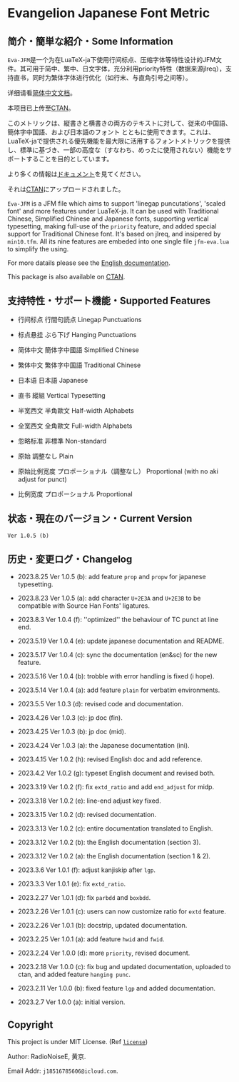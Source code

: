 # Evangelion Japanese Font Metric

## 简介・簡単な紹介・Some Information

`Eva-JFM`是一个为在LuaTeX-ja下使用行间标点、压缩字体等特性设计的JFM文件。其可用于简中、繁中、日文字体，充分利用priority特性（数据来源jlreq），支持直书，同时为繁体字体进行优化（如行末、与直角引号之间等）。

详细请看[简体中文文档](Eva-JFM_doc-sc.pdf)。

本项目已上传至[CTAN](https://www.ctan.org/pkg/evangelion-jfm)。

このメトリックは、縦書きと横書きの両方のテキストに対して、従来の中国語、簡体字中国語、および日本語のフォント とともに使用できます。これは、LuaTeX-jaで提供される優先機能を最大限に活用するフォントメトリックを提供し、標準に基づき、一部の高度な（すなわち、めったに使用されない）機能をサポートすることを目的としています。

より多くの情報は[ドキュメント](Eva-JFM_doc-jp.pdf)を見てください。

それは[CTAN](https://www.ctan.org/pkg/evangelion-jfm)にアップロードされました。

`Eva-JFM` is a JFM file which aims to support 'linegap puncutations', 'scaled font' and more features under LuaTeX-ja. It can be used with Traditional Chinese, Simplified Chinese and Japanese fonts, supporting vertical typesetting, making full-use of the `priority` feature, and added special support for Traditional Chinese font. It's based on jlreq, and insipered by `min10.tfm`. All its nine features are embeded into one single file `jfm-eva.lua` to simplify the using.

For more datails please see the [English documentation](Eva-JFM_doc-en.pdf). 

This package is also available on [CTAN](https://www.ctan.org/pkg/evangelion-jfm).

## 支持特性・サポート機能・Supported Features

- 行间标点 行間句読点 Linegap Punctuations

- 标点悬挂 ぶら下げ Hanging Punctuations

- 简体中文 簡体字中國語 Simplified Chinese

- 繁体中文 繁体字中国語 Traditional Chinese

- 日本语 日本語 Japanese

- 直书 縱組 Vertical Typesetting

- 半宽西文 半角歐文 Half-width Alphabets

- 全宽西文 全角歐文 Full-width Alphabets

- 忽略标准 非標準 Non-standard

- 原始 調整なし Plain

- 原始比例宽度 プロポーショナル（調整なし） Proportional (with no aki adjust for punct)

- 比例宽度 プロポーショナル Proportional

## 状态・現在のバージョン・Current Version

`Ver 1.0.5 (b)`

## 历史・変更ログ・Changelog

- 2023.8.25 Ver 1.0.5 (b): add feature `prop` and `propw` for japanese typesetting.

- 2023.8.23 Ver 1.0.5 (a): add character `U+2E3A` and `U+2E3B` to be compatible with Source Han Fonts' ligatures.

- 2023.8.3 Ver 1.0.4 (f): ''optimized'' the behaviour of TC punct at line end.

- 2023.5.19 Ver 1.0.4 (e): update japanese documentation and README.

- 2023.5.17 Ver 1.0.4 (c): sync the documentation (en&sc) for the new feature.

- 2023.5.16 Ver 1.0.4 (b): trobble with error handling is fixed (i hope).

- 2023.5.14 Ver 1.0.4 (a): add feature `plain` for verbatim environments.

- 2023.5.5 Ver 1.0.3 (d): revised code and documentation.

- 2023.4.26 Ver 1.0.3 (c): jp doc (fin).

- 2023.4.25 Ver 1.0.3 (b): jp doc (mid).

- 2023.4.24 Ver 1.0.3 (a): the Japanese documentation (ini).

- 2023.4.15 Ver 1.0.2 (h): revised English doc and add reference.

- 2023.4.2 Ver 1.0.2 (g): typeset English document and revised both.

- 2023.3.19 Ver 1.0.2 (f): fix `extd_ratio` and add `end_adjust` for midp.

- 2023.3.18 Ver 1.0.2 (e): line-end adjust key fixed.

- 2023.3.15 Ver 1.0.2 (d): revised documentation.

- 2023.3.13 Ver 1.0.2 (c): entire documentation translated to English.

- 2023.3.12 Ver 1.0.2 (b): the English documentation (section 3).

- 2023.3.12 Ver 1.0.2 (a): the English documentation (section 1 & 2).

- 2023.3.6 Ver 1.0.1 (f): adjust kanjiskip after `lgp`.

- 2023.3.3 Ver 1.0.1 (e): fix `extd_ratio`.

- 2023.2.27 Ver 1.0.1 (d): fix `parbdd` and `boxbdd`.

- 2023.2.26 Ver 1.0.1 (c): users can now customize ratio for `extd` feature.

- 2023.2.26 Ver 1.0.1 (b): docstrip, updated documentation.

- 2023.2.25 Ver 1.0.1 (a): add feature `hwid` and `fwid`.

- 2023.2.24 Ver 1.0.0 (d): more `priority`, revised document.

- 2023.2.18 Ver 1.0.0 (c): fix bug and updated documentation, uploaded to ctan, and added feature `hanging punc`.

- 2023.2.11 Ver 1.0.0 (b): fixed feature `lgp` and added documentation.

- 2023.2.7 Ver 1.0.0 (a): initial version.

## Copyright

This project is under MIT License. (Ref [`license`](LICENSE))

Author: RadioNoiseE, 黄京.

Email Addr: `j18516785606@icloud.com`.

